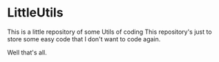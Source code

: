 # LittleUtils
This is a little repository of some Utils of coding
This repository's just to store some easy code that I don't want to code again.

Well that's all.
